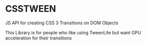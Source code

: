 CSSTWEEN
========

JS API for creating CSS 3 Transitions on DOM Objects

This Library is for people who like using TweenLite but want GPU acceleration for their transitions